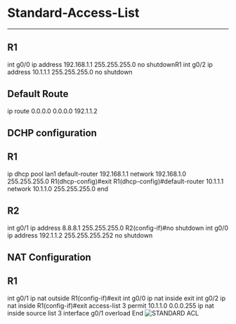 # Standard-Access-List
-------------------
R1
----
int g0/0
ip address 192.168.1.1 255.255.255.0
no shutdownR1
int g0/2
ip address 10.1.1.1 255.255.255.0
no shutdown

Default Route
-------------
ip route 0.0.0.0 0.0.0.0 192.1.1.2

DCHP configuration
-------------------
R1
----
ip dhcp pool lan1
default-router 192.168.1.1
network 192.168.1.0 255.255.255.0
R1(dhcp-config)#exit
R1(dhcp-config)#default-router 10.1.1.1
network 10.1.1.0 255.255.255.0
end

R2
-----
int g0/1
ip address 8.8.8.1 255.255.255.0
R2(config-if)#no shutdown
int g0/0
ip address 192.1.1.2 255.255.255.252
no shutdown

NAT Configuration
------------------
R1
----
int g0/1
ip nat outside 
R1(config-if)#exit
int g0/0
ip nat inside 
exit
int g0/2
ip nat inside 
R1(config-if)#exit
access-list 3 permit 10.1.1.0 0.0.0.255
ip nat inside source list 3 interface g0/1 overload 
End 
![STANDARD ACL](https://user-images.githubusercontent.com/106605770/178121043-f10380c2-bc83-49fb-9dd1-85e2b33de91e.jpg)
